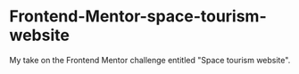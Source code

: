 # Frontend-Mentor-space-tourism-website
My take on the Frontend Mentor challenge entitled "Space tourism website".
